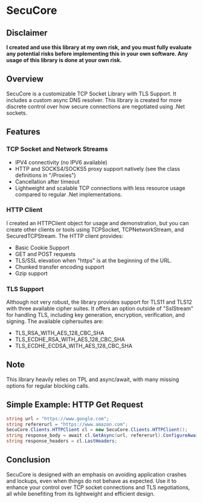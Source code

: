# SecuCore

## Disclaimer

**I created and use this library at my own risk, and you must fully evaluate any potential risks before implementing this in your own software. Any usage of this library is done at your own risk.**

## Overview

SecuCore is a customizable TCP Socket Library with TLS Support. It includes a custom async DNS resolver. This library is created for more discrete control over how secure connections are negotiated using .Net sockets.

## Features

### TCP Socket and Network Streams

- IPV4 connectivity (no IPV6 available)
- HTTP and SOCKS4/SOCKS5 proxy support natively (see the class definitions in "/Proxies")
- Cancellation after timeout
- Lightweight and scalable TCP connections with less resource usage compared to regular .Net implementations.

### HTTP Client

I created an HTTPClient object for usage and demonstration, but you can create other clients or tools using TCPSocket, TCPNetworkStream, and SecuredTCPStream. The HTTP client provides:

- Basic Cookie Support
- GET and POST requests
- TLS/SSL elevation when "https" is at the beginning of the URL.
- Chunked transfer encoding support
- Gzip support

### TLS Support

Although not very robust, the library provides support for TLS11 and TLS12 with three available cipher suites. It offers an option outside of "SslStream" for handling TLS, including key generation, encryption, verification, and signing. The available ciphersuites are:

- TLS_RSA_WITH_AES_128_CBC_SHA
- TLS_ECDHE_RSA_WITH_AES_128_CBC_SHA
- TLS_ECDHE_ECDSA_WITH_AES_128_CBC_SHA

## Note

This library heavily relies on TPL and async/await, with many missing options for regular blocking calls.

## Simple Example: HTTP Get Request

```C#
string url = "https://www.google.com";
string refererurl = "https://www.amazon.com";
SecuCore.Clients.HTTPClient cl = new SecuCore.Clients.HTTPClient();
string response_body = await cl.GetAsync(url, refererurl).ConfigureAwait(false);
string response_headers = cl.LastHeaders;
```

## Conclusion

SecuCore is designed with an emphasis on avoiding application crashes and lockups, even when things do not behave as expected. Use it to enhance your control over TCP socket connections and TLS negotiations, all while benefiting from its lightweight and efficient design.
